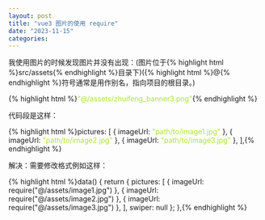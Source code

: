 ```yaml
---
layout: post
title: "vue3 图片的使用 require"
date: "2023-11-15"
categories: 
---
```

<p>我使用图片的时候发现图片并没有出现：(图片位于{% highlight html %}src/assets{% endhighlight %}目录下)({% highlight html %}@{% endhighlight %}符号通常是用作别名，指向项目的根目录。)</p>
{% highlight html %}<span style="color:#abe338">&quot;@/assets/zhuifeng_banner3.png&quot;</span>{% endhighlight %}
<p>代码段是这样：</p>
{% highlight html %}pictures: [
{ imageUrl: <span style="color:#abe338">&quot;path/to/image1.jpg&quot;</span> },
{ imageUrl: <span style="color:#abe338">&quot;path/to/image2.jpg&quot;</span> },
{ imageUrl: <span style="color:#abe338">&quot;path/to/image3.jpg&quot;</span> },
],{% endhighlight %}
<p>解决：需要修改格式例如这样：</p>
{% highlight html %}data() {
return {
pictures: [
{ imageUrl: require(&quot;@/assets/image1.jpg&quot;) },
{ imageUrl: require(&quot;@/assets/image2.jpg&quot;) },
{ imageUrl: require(&quot;@/assets/image3.jpg&quot;) },
],
swiper: null
};
},{% endhighlight %}
